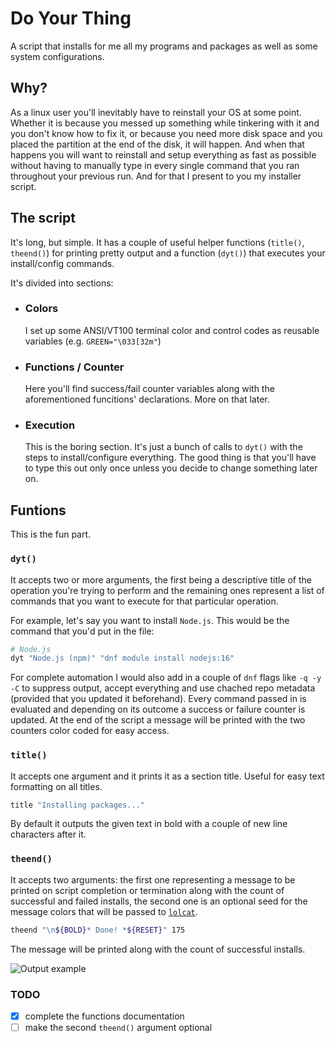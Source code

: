 # Do Your Thing
A script that installs for me all my programs and packages as well as some system configurations.

## Why?
As a linux user you'll inevitably have to reinstall your OS at some point. Whether it is because you messed up something while tinkering with it and you don't know how to fix it, or because you need more disk space and you placed the partition at the end of the disk, it will happen.
And when that happens you will want to reinstall and setup everything as fast as possible without having to manually type in every single command that you ran throughout your previous run. And for that I present to you my installer script.

## The script
It's long, but simple. It has a couple of useful helper functions (`title()`, `theend()`) for printing pretty output and a function (`dyt()`) that executes your install/config commands.

It's divided into sections:
 - ### Colors  
 	I set up some ANSI/VT100 terminal color and control codes as reusable variables (e.g. `GREEN="\033[32m"`)
 - ### Functions / Counter
	Here you'll find success/fail counter variables along with the aforementioned funcitions' declarations. More on that later.
 - ### Execution
	This is the boring section. It's just a bunch of calls to `dyt()` with the steps to install/configure everything. The good thing is that you'll have to type this out only once unless you decide to change something later on.

## Funtions
This is the fun part.

### `dyt()`
It accepts two or more arguments, the first being a descriptive title of the operation you're trying to perform and the remaining ones represent a list of commands that you want to execute for that particular operation.

For example, let's say you want to install `Node.js`. This would be the command that you'd put in the file:
```bash
# Node.js
dyt "Node.js (npm)" "dnf module install nodejs:16"
```
For complete automation I would also add in a couple of `dnf` flags like `-q -y -C` to suppress output, accept everything and use chached repo metadata (provided that you updated it beforehand).
Every command passed in is evaluated and depending on its outcome a success or failure counter is updated.
At the end of the script a message will be printed with the two counters color coded for easy access. 

### `title()`
It accepts one argument and it prints it as a section title. Useful for easy text formatting on all titles.
```bash
title "Installing packages..."
```
By default it outputs the given text in bold with a couple of new line characters after it.

### `theend()`
It accepts two arguments: the first one representing a message to be printed on script completion or termination along with the count of successful and failed installs, the second one is an optional seed for the message colors that will be passed to [`lolcat`](https://github.com/busyloop/lolcat).
```bash
theend "\n${BOLD}* Done! *${RESET}" 175
```
The message will be printed along with the count of successful installs.

![Output example](https://user-images.githubusercontent.com/49202538/173410425-15afdacc-4c1a-42ce-abdc-86bfe83b8f81.png)

### TODO
- [x] complete the functions documentation
- [ ] make the second `theend()` argument optional
